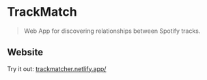 # TrackMatch

> Web App for discovering relationships between Spotify tracks.

## Website

Try it out: <a href="https://timliang4.github.io/TrackMatch/" target="_blank">trackmatcher.netlify.app/</a>
